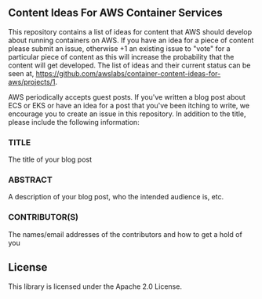 ## Content Ideas For AWS Container Services

This repository contains a list of ideas for content that AWS should develop about running containers on AWS.  If you have an idea for a piece of content please submit an issue, otherwise +1 an existing issue to "vote" for a particular piece of content as this will increase the probability that the content will get developed. The list of ideas and their current status can be seen at, https://github.com/awslabs/container-content-ideas-for-aws/projects/1. 

AWS periodically accepts guest posts.  If you've written a blog post about ECS or EKS or have an idea for a post that you've been itching to write, we encourage you to create an issue in this repository. In addition to the title, please include the following information: 

### TITLE
The title of your blog post
### ABSTRACT
A description of your blog post, who the intended audience is, etc. 
### CONTRIBUTOR(S)
The names/email addresses of the contributors and how to get a hold of you

## License

This library is licensed under the Apache 2.0 License. 
